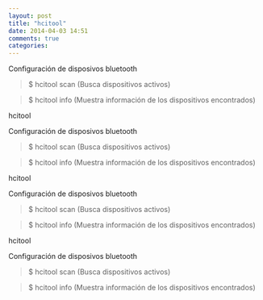```yaml
---
layout: post
title: "hcitool"
date: 2014-04-03 14:51
comments: true
categories: 
---
```

Configuración de disposivos bluetooth

>$ hcitool scan (Busca dispositivos activos)

>$ hcitool info   (Muestra información de los dispositivos encontrados)

hcitool

Configuración de disposivos bluetooth

>$ hcitool scan (Busca dispositivos activos)

>$ hcitool info   (Muestra información de los dispositivos encontrados)

hcitool

Configuración de disposivos bluetooth

>$ hcitool scan (Busca dispositivos activos)

>$ hcitool info   (Muestra información de los dispositivos encontrados)

hcitool

Configuración de disposivos bluetooth

>$ hcitool scan (Busca dispositivos activos)

>$ hcitool info   (Muestra información de los dispositivos encontrados)


